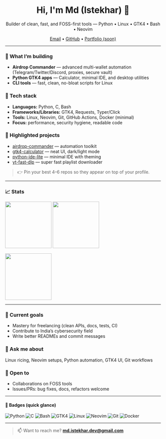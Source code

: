 <h1 align="center">Hi, I'm Md (Istekhar) 👋</h1>
<p align="center">
  Builder of clean, fast, and FOSS-first tools — Python • Linux • GTK4 • Bash • Neovim
</p>

<p align="center">
  <a href="mailto:md.istekhar.dev@gmail.com">Email</a> •
  <a href="https://github.com/istekhar8966">GitHub</a> •
  <a href="#">Portfolio (soon)</a>
</p>

---

### 🚀 What I’m building
- **Airdrop Commander** — advanced multi-wallet automation (Telegram/Twitter/Discord, proxies, secure vault)
- **Python GTK4 apps** — Calculator, minimal IDE, and desktop utilities
- **CLI tools** — fast, clean, no-bloat scripts for Linux

### 🧰 Tech stack
- **Languages:** Python, C, Bash
- **Frameworks/Libraries:** GTK4, Requests, Typer/Click
- **Tools:** Linux, Neovim, Git, GitHub Actions, Docker (minimal)
- **Focus:** performance, security hygiene, readable code

### 📌 Highlighted projects
- [airdrop-commander](https://github.com/istekhar8966/airdrop-commander) — automation toolkit
- [gtk4-calculator](https://github.com/istekhar8966/gtk4-calculator) — neat UI, dark/light mode
- [python-ide-lite](https://github.com/istekhar8966/python-ide-lite) — minimal IDE with theming
- [yt-fast-dlp](https://github.com/istekhar8966/yt-fast-dlp) — super fast playlist downloader

> 👉 Pin your best 4–6 repos so they appear on top of your profile.

---

### 📈 Stats
<p>
  <img src="https://github-readme-stats.vercel.app/api?username=istekhar8966&show_icons=true&theme=transparent" height="150" />
  <img src="https://github-readme-stats.vercel.app/api/top-langs/?username=istekhar8966&layout=compact&theme=transparent" height="150" />
</p>
<p>
  <img src="https://streak-stats.demolab.com?user=istekhar8966&theme=transparent" height="150" />
</p>

---

### 🧭 Current goals
- Mastery for freelancing (clean APIs, docs, tests, CI)
- Contribute to India’s cybersecurity field
- Write better READMEs and commit messages

### 💬 Ask me about
Linux ricing, Neovim setups, Python automation, GTK4 UI, Git workflows

### 🤝 Open to
- Collaborations on FOSS tools
- Issues/PRs: bug fixes, docs, refactors welcome

---

#### 🔖 Badges (quick glance)
![Python](https://img.shields.io/badge/Python-3776AB?logo=python&logoColor=white&style=flat)
![C](https://img.shields.io/badge/C-A8B9CC?logo=c&logoColor=black&style=flat)
![Bash](https://img.shields.io/badge/Bash-121011?logo=gnu-bash&logoColor=white&style=flat)
![GTK4](https://img.shields.io/badge/GTK4-3E7FC1?logo=gtk&logoColor=white&style=flat)
![Linux](https://img.shields.io/badge/Linux-FCC624?logo=linux&logoColor=black&style=flat)
![Neovim](https://img.shields.io/badge/Neovim-57A143?logo=neovim&logoColor=white&style=flat)
![Git](https://img.shields.io/badge/Git-F05032?logo=git&logoColor=white&style=flat)
![Docker](https://img.shields.io/badge/Docker-2496ED?logo=docker&logoColor=white&style=flat)

---

> 📫 Want to reach me? **md.istekhar.dev@gmail.com**
